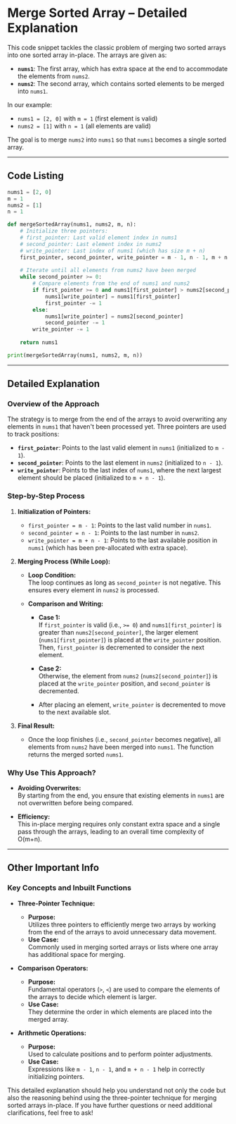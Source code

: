 # Merge Sorted Array – Detailed Explanation

This code snippet tackles the classic problem of merging two sorted arrays into one sorted array in-place. The arrays are given as:

- **`nums1`**: The first array, which has extra space at the end to accommodate the elements from `nums2`.  
- **`nums2`**: The second array, which contains sorted elements to be merged into `nums1`.

In our example:
- `nums1 = [2, 0]` with `m = 1` (first element is valid)
- `nums2 = [1]` with `n = 1` (all elements are valid)

The goal is to merge `nums2` into `nums1` so that `nums1` becomes a single sorted array.

---

## Code Listing

```python
nums1 = [2, 0]
m = 1
nums2 = [1]
n = 1

def mergeSortedArray(nums1, nums2, m, n):
    # Initialize three pointers:
    # first_pointer: Last valid element index in nums1
    # second_pointer: Last element index in nums2
    # write_pointer: Last index of nums1 (which has size m + n)
    first_pointer, second_pointer, write_pointer = m - 1, n - 1, m + n - 1
    
    # Iterate until all elements from nums2 have been merged
    while second_pointer >= 0:
        # Compare elements from the end of nums1 and nums2
        if first_pointer >= 0 and nums1[first_pointer] > nums2[second_pointer]:
            nums1[write_pointer] = nums1[first_pointer]
            first_pointer -= 1
        else:
            nums1[write_pointer] = nums2[second_pointer]
            second_pointer -= 1
        write_pointer -= 1
        
    return nums1

print(mergeSortedArray(nums1, nums2, m, n))
```

---

## Detailed Explanation

### Overview of the Approach

The strategy is to merge from the end of the arrays to avoid overwriting any elements in `nums1` that haven't been processed yet. Three pointers are used to track positions:

- **`first_pointer`**: Points to the last valid element in `nums1` (initialized to `m - 1`).
- **`second_pointer`**: Points to the last element in `nums2` (initialized to `n - 1`).
- **`write_pointer`**: Points to the last index of `nums1`, where the next largest element should be placed (initialized to `m + n - 1`).

### Step-by-Step Process

1. **Initialization of Pointers:**
   - `first_pointer = m - 1`: Points to the last valid number in `nums1`.
   - `second_pointer = n - 1`: Points to the last number in `nums2`.
   - `write_pointer = m + n - 1`: Points to the last available position in `nums1` (which has been pre-allocated with extra space).

2. **Merging Process (While Loop):**
   - **Loop Condition:**  
     The loop continues as long as `second_pointer` is not negative. This ensures every element in `nums2` is processed.
   
   - **Comparison and Writing:**
     - **Case 1:**  
       If `first_pointer` is valid (i.e., `>= 0`) and `nums1[first_pointer]` is greater than `nums2[second_pointer]`, the larger element (`nums1[first_pointer]`) is placed at the `write_pointer` position. Then, `first_pointer` is decremented to consider the next element.
       
     - **Case 2:**  
       Otherwise, the element from `nums2` (`nums2[second_pointer]`) is placed at the `write_pointer` position, and `second_pointer` is decremented.
     
     - After placing an element, `write_pointer` is decremented to move to the next available slot.
     
3. **Final Result:**
   - Once the loop finishes (i.e., `second_pointer` becomes negative), all elements from `nums2` have been merged into `nums1`. The function returns the merged sorted `nums1`.

### Why Use This Approach?

- **Avoiding Overwrites:**  
  By starting from the end, you ensure that existing elements in `nums1` are not overwritten before being compared.
  
- **Efficiency:**  
  This in-place merging requires only constant extra space and a single pass through the arrays, leading to an overall time complexity of O(m+n).

---

## Other Important Info

### Key Concepts and Inbuilt Functions

- **Three-Pointer Technique:**
  - **Purpose:**  
    Utilizes three pointers to efficiently merge two arrays by working from the end of the arrays to avoid unnecessary data movement.
  - **Use Case:**  
    Commonly used in merging sorted arrays or lists where one array has additional space for merging.

- **Comparison Operators:**
  - **Purpose:**  
    Fundamental operators (`>`, `<`) are used to compare the elements of the arrays to decide which element is larger.
  - **Use Case:**  
    They determine the order in which elements are placed into the merged array.

- **Arithmetic Operations:**
  - **Purpose:**  
    Used to calculate positions and to perform pointer adjustments.
  - **Use Case:**  
    Expressions like `m - 1`, `n - 1`, and `m + n - 1` help in correctly initializing pointers.

This detailed explanation should help you understand not only the code but also the reasoning behind using the three-pointer technique for merging sorted arrays in-place. If you have further questions or need additional clarifications, feel free to ask!